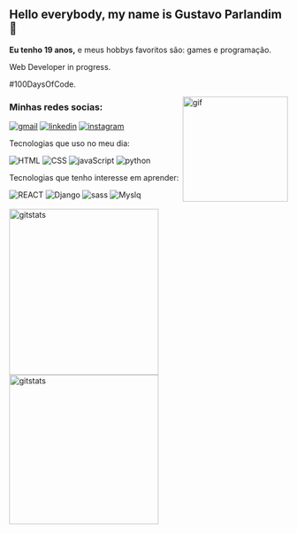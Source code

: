 ## Hello everybody, my name is Gustavo Parlandim 👋
<p><strong>Eu tenho 19 anos,</strong> e meus hobbys favoritos são: games e programação.</p>
<p>Web Developer in progress.</p>
<p>#100DaysOfCode.</p>
<img src="https://c.tenor.com/whgQwNlVvNkAAAAi/xero-code.gif" alt="gif" widht="250px" height="190px" align="right">

### Minhas redes socias: 

[![gmail](https://img.shields.io/badge/Gmail-D14836?style=for-the-badge&logo=gmail&logoColor=white)](<mailto:gustavo.parlandim@gmail.com>)
[![linkedin](https://img.shields.io/badge/LinkedIn-0077B5?style=for-the-badge&logo=linkedin&logoColor=white
)](https://www.linkedin.com/in/gustavoparlandim/)
[![instagram](https://img.shields.io/badge/Instagram-E4405F?style=for-the-badge&logo=instagram&logoColor=white
)](https://www.instagram.com/parlandim_dev/)


<div>
  <p>Tecnologias que uso no meu dia:</p>
  <img src="https://img.shields.io/badge/HTML5-E34F26?style=for-the-badge&logo=html5&logoColor=white" alt="HTML">
  <img src="https://img.shields.io/badge/CSS3-1572B6?style=for-the-badge&logo=css3&logoColor=white" alt="CSS">
  <img src="https://img.shields.io/badge/JavaScript-F7DF1E?style=for-the-badge&logo=javascript&logoColor=black"                 alt="javaScript">
  <img src="https://img.shields.io/badge/Python-14354C?style=for-the-badge&logo=python&logoColor=black" alt="python">
</div>

<div>
  <p>Tecnologias que tenho interesse em aprender:</p>
  <img src="https://img.shields.io/badge/React-20232A?style=for-the-badge&logo=react&logoColor=61DAFB" alt="REACT">
  <img src="https://img.shields.io/badge/Django-092E20?style=for-the-badge&logo=django&logoColor=white" alt="Django">
  <img src="https://img.shields.io/badge/Sass-CC6699?style=for-the-badge&logo=sass&logoColor=white"                 alt="sass">
  <img src="https://img.shields.io/badge/MySQL-00000F?style=for-the-badge&logo=mysql&logoColor=white" alt="Myslq">
</div>

<br>
<div ">
    <img width="270px" height="300px" src="https://github-readme-stats.vercel.app/api?username=Gu-Parlandim&hide=contribs,prs&show_icons=true&theme=synthwave" alt="gitstats">                            
    <img  width="270px" src="https://github-readme-stats.vercel.app/api/top-langs/?username=Gu-Parlandim&layout=compact" alt="gitstats"
</div>




